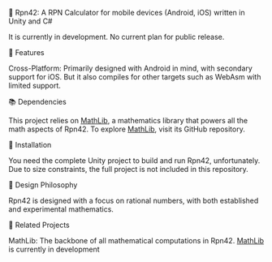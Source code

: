 ﻿🚀 Rpn42: A RPN Calculator for mobile devices (Android, iOS) written in Unity and C#

It is currently in development. No current plan for public release.

🌟 Features

Cross-Platform: Primarily designed with Android in mind, with secondary support for iOS. But it also compiles for other targets such as WebAsm with limited support.

📚 Dependencies

This project relies on [MathLib](https://github.com/HexMerlin/MathLib), a mathematics library that powers all the math aspects of Rpn42. To explore [MathLib](https://github.com/HexMerlin/MathLib), visit its GitHub repository.

🔧 Installation

You need the complete Unity project to build and run Rpn42, unfortunately. Due to size constraints, the full project is not included in this repository. 

🎨 Design Philosophy

Rpn42 is designed with a focus on rational numbers, with both established and experimental mathematics.


🔗 Related Projects

MathLib: The backbone of all mathematical computations in Rpn42. [MathLib](https://github.com/HexMerlin/MathLib) is currently in development


